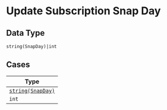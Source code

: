 
# Update Subscription Snap Day

## Data Type

`string(SnapDay)|int`

## Cases

| Type |
|  --- |
| [`string(SnapDay)`](../../../doc/models/snap-day.md) |
| `int` |

